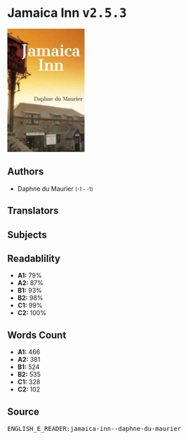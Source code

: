 # Jamaica Inn <kbd>v2.5.3</kbd>

![](./cover.medium.jpg "")

## Authors


 - Daphne du Maurier <small>(-1 - -1)</small>

## Translators



## Subjects



## Readablility


 - **A1:** 79%
 - **A2:** 87%
 - **B1:** 93%
 - **B2:** 98%
 - **C1:** 99%
 - **C2:** 100%

## Words Count


 - **A1:** 466
 - **A2:** 381
 - **B1:** 524
 - **B2:** 535
 - **C1:** 328
 - **C2:** 102

## Source


<kbd>ENGLISH_E_READER:jamaica-inn--daphne-du-maurier</kbd>
